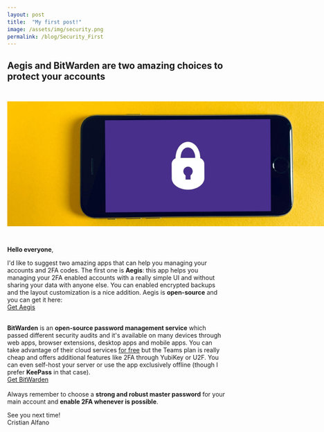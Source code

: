 ```yaml
---
layout: post
title:  "My first post!"
image: /assets/img/security.png
permalink: /blog/Security_First
---
```

## Aegis and BitWarden are two amazing choices to protect your accounts

<img src="/assets/img/security.png" class="img-fluid" style="max-width: 800px; margin: 2em 0;"/>

**Hello everyone**,

I'd like to suggest two amazing apps that can help you managing your accounts and 2FA codes.
The first one is **Aegis**: this app helps you managing your 2FA enabled accounts with a really simple UI and without sharing your data with anyone else. You can enabled encrypted backups and the layout customization is a nice addition. Aegis is **open-source** and you can get it here:
<br/>
<a href="https://getaegis.app/" class="btn btn-primary btn-lg" role="link">Get Aegis</a>
<br/>
<br/>

**BitWarden** is an **open-source password management service** which passed different security audits and it's available on many devices through web apps, browser extensions, desktop apps and mobile apps. You can take advantage of their cloud services [for free](https://bitwarden.com/pricing/business/) but the Teams plan is really cheap and offers additional features like 2FA through YubiKey or U2F. You can even self-host your server or use the app exclusively offline (though I prefer **KeePass** in that case).
<br/>
<a href="https://bitwarden.com/" class="btn btn-primary btn-lg" role="link">Get BitWarden</a>
<br/>
<br/>
Always remember to choose a **strong and robust master password** for your main account and **enable 2FA whenever is possible**.

See you next time!<br/>
Cristian Alfano